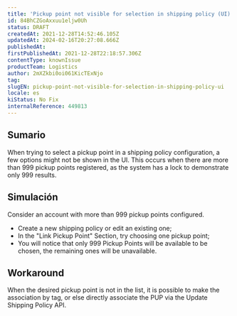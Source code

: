 ```yaml
---
title: 'Pickup point not visible for selection in shipping policy (UI)'
id: 84BhCZGoAxxuu1eljw0Uh
status: DRAFT
createdAt: 2021-12-28T14:52:46.105Z
updatedAt: 2024-02-16T20:27:08.666Z
publishedAt: 
firstPublishedAt: 2021-12-28T22:18:57.306Z
contentType: knownIssue
productTeam: Logistics
author: 2mXZkbi0oi061KicTExNjo
tag: 
slugEN: pickup-point-not-visible-for-selection-in-shipping-policy-ui
locale: es
kiStatus: No Fix
internalReference: 449813
---
```


## Sumario


When trying to select a pickup point in a shipping policy configuration, a few options might not be shown in the UI. This occurs when there are more than 999 pickup points registered, as the system has a lock to demonstrate only 999 results.



## Simulación


Consider an account with more than 999 pickup points configured.

- Create a new shipping policy or edit an existing one;
- In the "Link Pickup Point" Section, try choosing one pickup point;
- You will notice that only 999 Pickup Points will be available to be chosen, the remaining ones will be unavailable.



## Workaround


When the desired pickup point is not in the list, it is possible to make the association by tag, or else directly associate the PUP via the Update Shipping Policy API.

